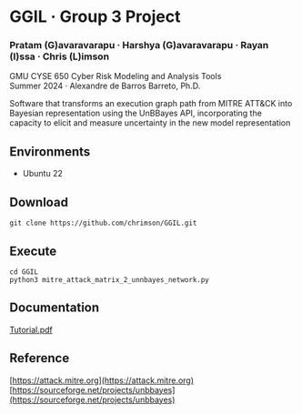 # GGIL · Group 3 Project
### Pratam (G)avaravarapu · Harshya (G)avaravarapu · Rayan (I)ssa · Chris (L)imson
GMU CYSE 650 Cyber Risk Modeling and Analysis Tools  
Summer 2024 · Alexandre de Barros Barreto, Ph.D.  

Software that transforms an execution graph path from MITRE ATT&amp;CK into Bayesian representation using the UnBBayes API, incorporating the capacity to elicit and measure uncertainty in the new model representation

## Environments
* Ubuntu 22

## Download
```
git clone https://github.com/chrimson/GGIL.git
```

## Execute
```
cd GGIL
python3 mitre_attack_matrix_2_unnbayes_network.py
```

## Documentation
[Tutorial.pdf](Tutorial.pdf)

## Reference
[https://attack.mitre.org](https://attack.mitre.org)  
[https://sourceforge.net/projects/unbbayes](https://sourceforge.net/projects/unbbayes)
